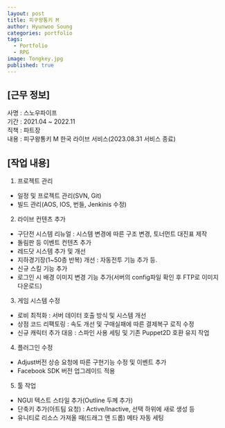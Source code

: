 ```yaml
---
layout: post
title: 피구왕통키 M
author: Hyunwoo Soung
categories: portfolio
tags:
  - Portfolio
  - RPG
image: Tongkey.jpg
published: true
---
```


## [근무 정보]
사명 : 스노우파이프  
기간 : 2021.04 ~ 2022.11  
직책 : 파트장  
내용 : 피구왕통키 M 한국 라이브 서비스(2023.08.31 서비스 종료)  
  
## [작업 내용]
1. 프로젝트 관리
- 일정 및 프로젝트 관리(SVN, Git)
- 빌드 관리(AOS, IOS, 번들, Jenkinis 수정)
  
2. 라이브 컨텐츠 추가
- 구단전 시스템 리뉴얼 : 시스템 변경에 따른 구조 변경, 토너먼트 대진표 제작
- 돌림판 등 이벤트 컨텐츠 추가
- 레드닷 시스템 추가 및 개선
- 지하경기장(1~50층 반복) 개선 : 자동전투 기능 추가 등.
- 신규 스킬 기능 추가
- 로그인 시 배경 이미지 변경 기능 추가(서버의 config파일 확인 후 FTP로 이미지 다운로드)
  
3. 게임 시스템 수정
- 로비 최적화 : 서버 데이터 호출 방식 및 시스템 개선
- 상점 코드 리팩토링 : 속도 개선 및 구매실패에 따른 결제복구 로직 수정
- 신규 캐릭터 추가 대응 : 스파인 사용 세팅 및 기존 Puppet2D 호환 유지 작업
  
4. 플러그인 수정
- Adjust버전 상승 요청에 따른 구현기능 수정 및 이벤트 추가
- Facebook SDK 버전 업그레이드 적용
  
5. 툴 작업
- NGUI 텍스트 스타일 추가(Outline 두께 추가)
- 단축키 추가(아트팀 요청) : Active/Inactive, 선택 하위에 새로 생성 등
- 유니티로 리소스 가져올 때(드래그 앤 드롭) 메타 자동 세팅
